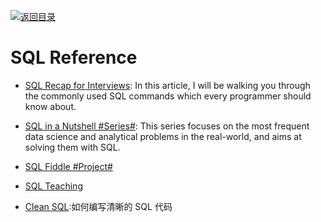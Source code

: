 [![返回目录](https://parg.co/UGo)](https://github.com/wxyyxc1992/Awesome-Reference)

# SQL Reference

* [SQL Recap for Interviews](https://parg.co/bBs): In this article, I will be walking you through the commonly used SQL commands which every programmer should know about.

* [SQL in a Nutshell #Series#](https://parg.co/U31): This series focuses on the most frequent data science and analytical problems in the real-world, and aims at solving them with SQL.

* [SQL Fiddle #Project#](http://sqlfiddle.com/)

* [SQL Teaching](https://www.sqlteaching.com/)

* [Clean SQL](http://jonathansacramento.com/posts/20161119_clean_sql.html):如何编写清晰的 SQL 代码
